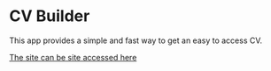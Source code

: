 # CV Builder

This app provides a simple and fast way to get an easy to access CV.

<a href="https://j9cv-maker.netlify.app">The site can be site accessed here</a>
